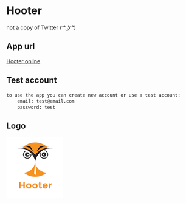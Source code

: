 # Hooter
not a copy of Twitter ( ͡° ͜ʖ ͡°)

## App url
<a href="http://doc.gold.ac.uk/~mjanu001/dnw/hooter">Hooter online</a>
## Test account
    to use the app you can create new account or use a test account:
        email: test@email.com 
        password: test
## Logo
<img src="https://raw.githubusercontent.com/mateuszjanusz/hooter/master/logo.png"/>
